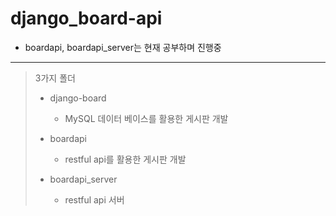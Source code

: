 # django_board-api

* boardapi, boardapi_server는 현재 공부하며 진행중

---

> 3가지 폴더
>
>* django-board
>    - MySQL 데이터 베이스를 활용한 게시판 개발
>
>* boardapi
>    - restful api를 활용한 게시판 개발
>
>* boardapi_server
>    - restful api 서버
